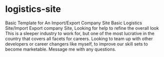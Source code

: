 # logistics-site
Basic Template for An Import/Export Company Site
Basic Logistics Site/Import Export company Site, Looking for help to refine the overall look
This is a sleeper industry to work for, but one of the most lucrative in the country that covers all facets for careers.
Looking to team up with other developers or career changers like myself, to improve our skill sets to become marketable.
Message me with any questions.
